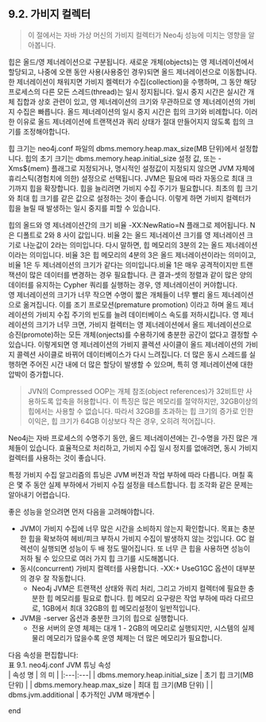 ## 9.2. 가비지 컬렉터
> 이 절에서는 자바 가상 머신의 가비지 컬렉터가 Neo4j 성능에 미치는 영향을 알아봅니다.

힙은 올드/영 제너레이션으로 구분됩니다. 새로운 개체(objects)는 영 제너레이션에서 할당되고, 나중에 오랜 동안 사용(사용중인 경우)되면 올드 제너레이션으로 이동합니다. 한 제너레이션이 채워지면 가비지 켈렉터가 수집(collection)을 수행하며, 그 동안 해당 프로세스의 다른 모든 스레드(thread)는 일시 정지됩니다. 일시 중지 시간은 실시간 개체 집합과 상호 관련이 있고, 영 제너레이션의 크기와 무관하므로 영 제너레이션의 가비지 수집은 빠릅니다. 올드 제너레이션의 일시 중지 시간은 힙의 크기와 비례합니다. 이러한 이유로 올드 제너레이션에 트랜잭션과 쿼리 상태가 절대 만들어지지 않도록 힙의 크기를 조정해야합니다.    

힙 크기는 neo4j.conf 파일의 dbms.memory.heap.max_size(MB 단위)에서 설정합니다. 힙의 초기 크기는 dbms.memory.heap.initial_size 설정 값, 또는 -Xms${mem} 플래그로 지정되거나, 명시적인 설정값이 지정되지 않으면 JVM 자체에 휴리스틱(경험치에 의한) 설정으로 선택됩니다. JVM은 필요에 따라 자동으로 최대 크기까지 힙을 확장합니다. 힙을 늘리려면 가비지 수집 주기가 필요합니다. 최초의 힙 크기와 최대 힙 크기를 같은 값으로 설정하는 것이 좋습니다. 이렇게 하면 가비지 컬렉터가 힙을 늘릴 때 발생하는 일시 중지를 피할 수 있습니다.    

힙의 올드와 영 제너레이션간의 크기 비율 -XX:NewRatio=N 플래그로 제어됩니다. N은 디폴트로 2와 8 사이 값입니다. 비율 2는 올드 제너레이션 크기를 영 제너레이션 크기로 나눈값이 2라는 의미입니다. 다시 말하면, 힙 메모리의 3분의 2는 올드 제너레이션이라는 의미입니다. 비율 3은 힙 메모리의 4분의 3은 올드 제너레이션이라는 의미이고, 비율 1은 두 제너레이션의 크기가 같다는 의미입니다.비율 1은 매우 공격적이지만 트랜잭션이 많은 데이터를 변경하는 경우 필요합니다. 큰 결과-셋의 정렬과 같이 많은 양의 데이터를 유지하는 Cypher 쿼리를 실행하는 경우, 영 제너레이션이 커야합니다.  
영 제너레이션의 크기가 너무 작으면 수명이 짧은 개체들이 너무 빨리 올드 제너레이션으로 옮겨집니다. 이를 조기 프로모션(premature promotion) 이라고 하며 올드 제너레이션의 가비지 수집 주기의 빈도를 늘려 데이터베이스 속도를 저하시킵니다. 영 제너레이션의 크기가 너무 크면, 가비지 컬렉터는 영 제너레이션에서 올드 제너레이션으로 승진(promote)하는 모든 개체(onjects)를 수용하기에 충분한 공간이 없다고 결정할 수 있습니다. 이렇게되면 영 제너레이션의 가비지 콜렉션 사이클이 올드 제너레이션의 가비지 콜렉션 사이클로 바뀌어 데이터베이스가 다시 느려집니다. 더 많은 동시 스레드를 실행하면 주어진 시간 내에 더 많은 할당이 발생할 수 있으며, 특히 영 제너레이션에 대한 압박이 증가합니다.  

> JVN의 Compressed OOP는 개체 참조(object references)가 32비트만 사용하도록 압축을 허용합니다. 이 특징은 많은 메모리를 절약하지만, 32GB이상의 힙에서는 사용할 수 없습니다. 따라서 32GB를 초과하는 힙 크기의 증가로 인한 이익은, 힙 크기가 64GB 이상보다 작은 경우, 오히려 적어집니다.  

Neo4j는 자바 프로세스의 수명주기 동안, 올드 제너레이션에는 긴-수명을 가진 많은 개체들이 있습니다. 효율적으로 처리하고, 가비지 수집 일시 정지를 없애려면, 동시 가비지 컬렉터를 사용하는 것이 좋습니다.  

특정 가비지 수집 알고리즘의 튜닝은 JVM 버전과 작업 부하에 따라 다릅니다. 며칠 혹은 몇 주 동안 실제 부하에서 가비지 수집 설정을 테스트합니다. 힙 조각화 같은 문제는 알아내기 어렵습니다.    

좋은 성능을 얻으려면 먼저 다음을 고려해야합니다.

* JVM이 가비지 수집에 너무 많은 시간을 소비하지 않는지 확인합니다. 목표는 충분한 힙을 확보하여 헤비/피크 부하시 가비지 수집이 발생하지 않는 것입니다. GC 컬렉션이 실행되면 성능이 두 배 정도 떨어집니다. 또 너무 큰 힙을 사용하면 성능이 저하 될 수 있으므로 여러 가지 힙 크기를 시도해봅니다.  
* 동시(concurrent) 가비지 컬렉터를 사용합니다. -XX:+ UseG1GC 옵션이 대부분의 경우 잘 작동합니다.  
  - Neo4j JVM은 트랜잭션 상태와 쿼리 처리, 그리고 가비지 컬렉터에 필요한 충분한 힙 메모리를 필요로 합니다. 힙 메모리 요구량은 작업 부하에 따라 다르므로, 1GB에서 최대 32GB의 힙 메모리설정이 일반적입니다.
* JVM을 -server 옵션과 충분한 크기의 힙으로 실행합니다.
  - 전용 서버의 운영 체제는 대개 1 - 2GB의 메모리로 실행되지만, 시스템의 실제 물리 메모리가 많을수록 운영 체제는 더 많은 메모리가 필요합니다.   

다음 속성을 편집합니다:  
표 9.1. neo4j.conf JVM 튜닝 속성  
| 속성 명 | 의 미 |
|:---|:---|
| dbms.memory.heap.initial_size | 초기 힙 크기(MB 단위) |
| dbms.memory.heap.max_size | 최대 힙 크기(MB 단위) |
| dbms.jvm.additional | 추가적인 JVM 매개변수 |

end
